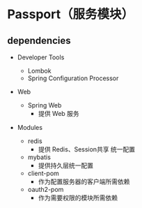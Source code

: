 # Passport（服务模块）

## dependencies

- Developer Tools
    - Lombok
    - Spring Configuration Processor

- Web
    - Spring Web
        - 提供 Web 服务

- Modules
    - redis
        - 提供 Redis、Session共享 统一配置
    - mybatis
        - 提供持久层统一配置
    - client-pom
        - 作为配置服务器的客户端所需依赖
    - oauth2-pom
        - 作为需要权限的模块所需依赖
